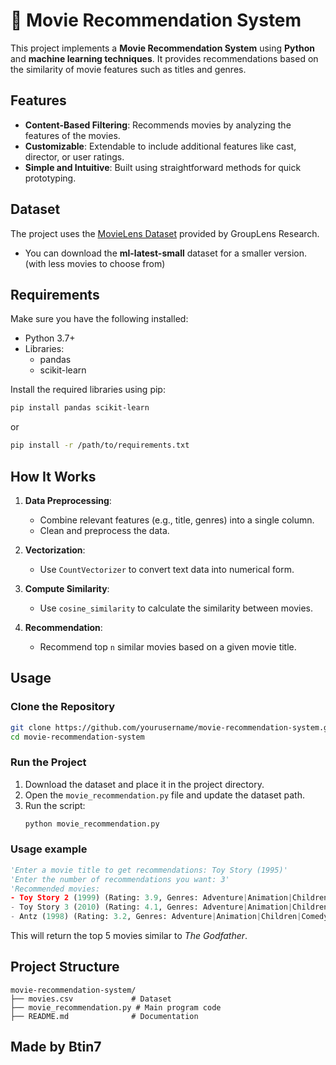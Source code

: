 # 🎥 Movie Recommendation System

This project implements a **Movie Recommendation System** using **Python** and **machine learning techniques**. It provides recommendations based on the similarity of movie features such as titles and genres.

## Features
- **Content-Based Filtering**: Recommends movies by analyzing the features of the movies.
- **Customizable**: Extendable to include additional features like cast, director, or user ratings.
- **Simple and Intuitive**: Built using straightforward methods for quick prototyping.

## Dataset
The project uses the [MovieLens Dataset](https://grouplens.org/datasets/movielens/) provided by GroupLens Research. 
- You can download the **ml-latest-small** dataset for a smaller version.(with less movies to choose from)

## Requirements
Make sure you have the following installed:
- Python 3.7+
- Libraries: 
  - pandas
  - scikit-learn

Install the required libraries using pip:
```bash
pip install pandas scikit-learn
```
or
```bash
pip install -r /path/to/requirements.txt
```
## How It Works
1. **Data Preprocessing**: 
   - Combine relevant features (e.g., title, genres) into a single column.
   - Clean and preprocess the data.

2. **Vectorization**:
   - Use `CountVectorizer` to convert text data into numerical form.

3. **Compute Similarity**:
   - Use `cosine_similarity` to calculate the similarity between movies.

4. **Recommendation**:
   - Recommend top `n` similar movies based on a given movie title.

## Usage
### Clone the Repository
```bash
git clone https://github.com/yourusername/movie-recommendation-system.git
cd movie-recommendation-system
```

### Run the Project
1. Download the dataset and place it in the project directory.
2. Open the `movie_recommendation.py` file and update the dataset path.
3. Run the script:
   ```bash
   python movie_recommendation.py
   ```

### Usage example
```python
'Enter a movie title to get recommendations: Toy Story (1995)'
'Enter the number of recommendations you want: 3'
'Recommended movies:
- Toy Story 2 (1999) (Rating: 3.9, Genres: Adventure|Animation|Children|Comedy|Fantasy)
- Toy Story 3 (2010) (Rating: 4.1, Genres: Adventure|Animation|Children|Comedy|Fantasy|IMAX)
- Antz (1998) (Rating: 3.2, Genres: Adventure|Animation|Children|Comedy|Fantasy)'
```
This will return the top 5 movies similar to *The Godfather*.

## Project Structure
```
movie-recommendation-system/
├── movies.csv             # Dataset
├── movie_recommendation.py # Main program code
├── README.md              # Documentation
```

## Made by Btin7

